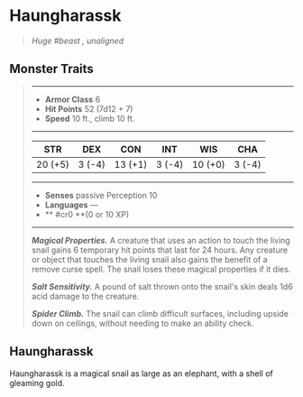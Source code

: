 # Haungharassk
>*Huge #beast , unaligned*
## Monster Traits
>___
>- **Armor Class** 6
>- **Hit Points** 52 (7d12 + 7)
>- **Speed** 10 ft., climb 10 ft.
>___
>|STR|DEX|CON|INT|WIS|CHA|
>|:---:|:---:|:---:|:---:|:---:|:---:|
>|20 (+5)|3 (-4)|13 (+1)|3 (-4)|10 (+0)|3 (-4)|
>___
>- **Senses** passive Perception 10
>- **Languages** —
>- ** #cr0 **(0 or 10 XP)
>___
>***Magical Properties.*** A creature that uses an action to touch the living snail gains 6 temporary hit points that last for 24 hours. Any creature or object that touches the living snail also gains the benefit of a remove curse spell. The snail loses these magical properties if it dies.  
>
>***Salt Sensitivity.*** A pound of salt thrown onto the snail's skin deals 1d6 acid damage to the creature.  
>
>***Spider Climb.*** The snail can climb difficult surfaces, including upside down on ceilings, without needing to make an ability check.
## Haungharassk
Haungharassk is a magical snail as large as an elephant, with a shell of gleaming gold.